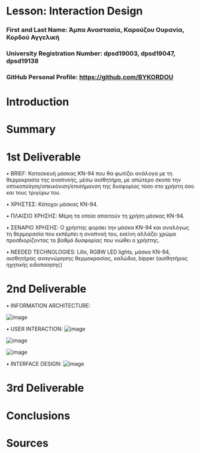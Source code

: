 # Lesson: Interaction Design

### First and Last Name: Άμπα Αναστασία, Καρούζου Ουρανία, Κορδού Αγγελική
### University Registration Number: dpsd19003, dpsd19047, dpsd19138
### GitHub Personal Profile: https://github.com/BYKORDOU

# Introduction

# Summary


# 1st Deliverable

• BRIEF: 
Κατασκευή μάσκας ΚΝ-94 που θα φωτίζει ανάλογα με τη θερμοκρασία της αναπνοής, μέσω αισθητήρα, με απώτερο σκοπό την οπτικοποίηση/απεικόνιση/επισήμανση της δυσφορίας τόσο στο χρήστη όσο και τους τριγύρω του.

• ΧΡΗΣΤΕΣ: 
Κάτοχοι μάσκας ΚΝ-94.

• ΠΛΑΙΣΙΟ ΧΡΗΣΗΣ:
Μέρη τα οποία απαιτούν τη χρήση μάσκας ΚΝ-94.

• ΣΕΝΑΡΙΟ ΧΡΗΣΗΣ:
O χρήστης φοράει την μάσκα ΚΝ-94 και αναλόγως τη θερμορασία που εκπέμπει η αναπνοή του, εκείνη αλλάζει χρώμα προσδιορίζοντας το βαθμό δυσφορίας που νιώθει ο χρήστης.

•	NEEDED TECHNOLOGIES:
Lillo, RGBW LED lights, μάσκα ΚΝ-94, αισθητήρας αναγνώρησης θερμοκρασίας, καλώδια, bipper (αισθητήρας ηχητικής ειδοποίησης)
# 2nd Deliverable

•	INFORMATION ARCHITECTURE:

![image](https://user-images.githubusercontent.com/101411234/167394406-7c1024fa-e02d-4556-9a16-9b52d5593914.png)

•	USER INTERACTION:
![image](https://user-images.githubusercontent.com/101411234/167396065-d69b05c2-fc5c-42f1-8a6a-3182ece316f2.png)

![image](https://user-images.githubusercontent.com/101411234/167396742-59e80203-c857-4b5d-9620-34bd53f08fe1.png)

![image](https://user-images.githubusercontent.com/101411234/167397933-516b5fa6-003f-4038-b8b0-75e3dc2a7775.png)

•	INTERFACE DESIGN:
![image](https://user-images.githubusercontent.com/101411234/167399175-0bd40f83-adff-4eec-a6d9-c8056522d288.png)


# 3rd Deliverable 


# Conclusions


# Sources
